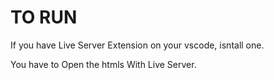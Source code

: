 # TO RUN

If you have Live Server Extension on your vscode, isntall one.

You have to Open the htmls With Live Server.